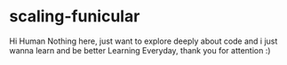 # scaling-funicular

Hi Human
Nothing here, just want to explore deeply about code
and i just wanna learn and be better
Learning Everyday, thank you for attention :)
